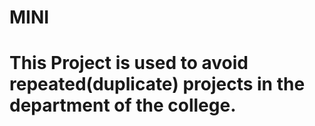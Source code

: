 # MINI
# This Project is used to avoid repeated(duplicate) projects in the department of the college.
